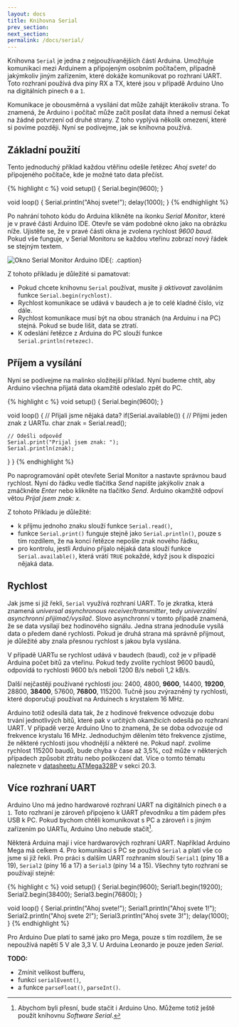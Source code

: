 ```yaml
---
layout: docs
title: Knihovna Serial
prev_section: 
next_section: 
permalink: /docs/serial/
---
```


Knihovna `Serial` je jedna z nejpoužívanějších částí Arduina. Umožňuje
komunikaci mezi Arduinem a připojeným osobním počítačem, případně jakýmkoliv
jiným zařízením, které dokáže komunikovat po rozhraní UART. Toto rozhraní
používá dva piny RX a TX, které jsou v případě Arduino Uno na digitálních
pinech `0` a `1`.

Komunikace je obousměrná a vysílání dat může zahájit kterákoliv strana. To
znamená, že Arduino i počítač může začít posílat data ihned a nemusí čekat na
žádné potvrzení od druhé strany. Z toho vyplývá několik omezení, které si
povíme později. Nyní se podívejme, jak se knihovna používá.

## Základní použití

Tento jednoduchý příklad každou vtěřinu odešle řetězec *Ahoj svete!* do
připojeného počítače, kde je možné tato data přečíst.

{% highlight c %}
void setup() {
  Serial.begin(9600);
}

void loop() {
  Serial.println("Ahoj svete!");
  delay(1000);
}
{% endhighlight %}

Po nahrání tohoto kódu do Arduina klikněte na ikonku *Serial Monitor*, které
je v pravé části Arduino IDE. Otevře se vám podobné okno  jako na obrázku
níže. Ujistěte se, že v pravé části okna je zvolena rychlost *9600 baud*.
Pokud vše funguje, v Serial Monitoru se každou vteřinu zobrazí nový řádek se
stejným textem.

![Okno *Serial Monitor* Arduino IDE]({{site.url}}/imgs/arduino-serial-monitor.png){: .caption}

Z tohoto příkladu je důležité si pamatovat:

* Pokud chcete knihovnu `Serial` používat, musíte ji *aktivovat* zavoláním funkce `Serial.begin(rychlost)`.
* Rychlost komunikace se udává v baudech a je to celé kladné číslo, viz dále.
* Rychlost komunikace musí být na obou stranách (na Arduinu i na PC) stejná. Pokud se bude lišit, data se ztratí.
* K odeslání řetězce z Arduina do PC slouží funkce `Serial.println(retezec)`.

## Příjem a vysílání

Nyní se podívejme na malinko složitejší příklad. Nyní budeme chtít, aby
Arduino všechna přijatá data okamžitě odeslalo zpět do PC.

{% highlight c %}
void setup() {
  Serial.begin(9600);
}

void loop() {
  // Přijali jsme nějaká data?
  if(Serial.available()) {
    // Přijmi jeden znak z UARTu.
    char znak = Serial.read();

    // Odešli odpověď
    Serial.print("Prijal jsem znak: ");
    Serial.println(znak);
  }
}
{% endhighlight %}

Po naprogramování opět otevřete Serial Monitor a nastavte správnou baud
rychlost. Nyní do řádku vedle tlačitka *Send* napište jakýkoliv znak a
zmáčkněte *Enter* nebo klikněte na tlačítko *Send*. Arduino okamžitě odpoví
větou *Prijal jsem znak: x*.

Z tohoto Příkladu je důležité: 

* k příjmu jednoho znaku slouží funkce `Serial.read()`,
* funkce `Serial.print()` funguje stejně jako `Serial.println()`, pouze s tím rozdílem, že na konci řetězce nepošle znak nového řádku,
* pro kontrolu, jestli Arduino přijalo nějaká data slouží funkce `Serial.available()`, která vrátí `TRUE` pokaždé, když jsou k dispozici nějaká data.

## Rychlost

Jak jsme si již řekli, `Serial` využívá rozhraní UART. To je zkratka, která
znamená *universal asynchronous receiver/transmitter*, tedy *univerzální
asynchronní přijímač/vysílač*. Slovo asynchronní v tomto případě znamená, že
se data vysílají bez hodinového signálu. Jedna strana jednoduše vysílá data o
předem dané rychlosti. Pokud je druhá strana má správně přijmout, je důležité
aby znala přesnou rychlost s jakou byla vyslána.

V případě UARTu se rychlost udává v baudech (baud), což je v případě Arduina
počet bitů za vteřinu. Pokud tedy zvolíte rychlost 9600 baudů, odpovídá to
rychlosti 9600 b/s neboli 1200 B/s neboli 1,2 kB/s.

Další nejčastěji používané rychlosti jou: 2400, 4800, **9600**, 14400,
**19200**, 28800, **38400**, 57600, **76800**, 115200. Tučně jsou zvýrazněný
ty rychlosti, které doporučuji používat na Arduinech s krystalem 16 MHz.

Arduino totiž odesílá data tak, že z hodinové frekvence odvozuje dobu trvání
jednotlivých bitů, které pak v určitých okamžicích odesílá po rozhraní UART. V
případě verze Arduino Uno to znamená, že se doba odvozuje od frekvence
krystalu 16 MHz. Jednoduchým dělením této frekvence zjistíme, že některé
rychlosti jsou vhodnější a některé ne. Pokud např. zvolíme rychlost 115200
baudů, bude chyba v čase až 3,5%, což může v některých případech způsobit
ztrátu nebo poškození dat. Více o tomto tématu naleznete v [datasheetu
ATMega328P](http://www.atmel.com/Images/doc8161.pdf) v sekci 20.3.

## Více rozhraní UART

Arduino Uno má jedno hardwarové rozhraní UART na digitálních pinech `0` a `1`.
Toto rozhraní je zároveň připojeno k UART převodníku a tím pádem přes USB k
PC. Pokud bychom chtěli komunikovat s PC a zároveň i s jiným zařízením po
UARTu, Arduino Uno nebude stačit[^swserial].

[^swserial]: Abychom byli přesní, bude stačit i Arduino Uno. Můžeme totiž ještě použít knihovnu *Software Serial*.

Některá Arduina mají i více hardwarových rozhraní UART. Například Arduino Mega
má celkem 4. Pro komunikaci s PC se používá `Serial` a platí vše co jsme si
již řekli. Pro práci s dalším UART rozhraním slouží `Serial1` (piny 18 a 19),
`Serial2` (piny 16 a 17) a `Serial3` (piny 14 a 15). Všechny tyto rozhraní se
používají stejně:

{% highlight c %}
void setup() {
  Serial.begin(9600);
  Serial1.begin(19200);
  Serial2.begin(38400);
  Serial3.begin(76800);
}

void loop() {
  Serial.println("Ahoj svete!");
  Serial1.println("Ahoj svete 1!");
  Serial2.println("Ahoj svete 2!");
  Serial3.println("Ahoj svete 3!");
  delay(1000);
}
{% endhighlight %}

Pro Arduino Due platí to samé jako pro Mega, pouze s tím rozdílem, že se
nepoužívá napětí 5 V ale 3,3 V. U Arduina Leonardo je pouze jeden *Serial*.

**TODO:**

* Zmínit velikost bufferu,
* funkci `serialEvent()`,
* a funkce `parseFloat()`, `parseInt()`.

